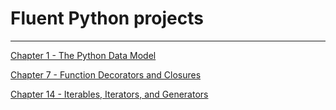# Fluent Python projects
---

[Chapter 1 - The Python Data Model](chapter01)

[Chapter 7 - Function Decorators and Closures](chapter07)

[Chapter 14 - Iterables, Iterators, and Generators](chapter14)
